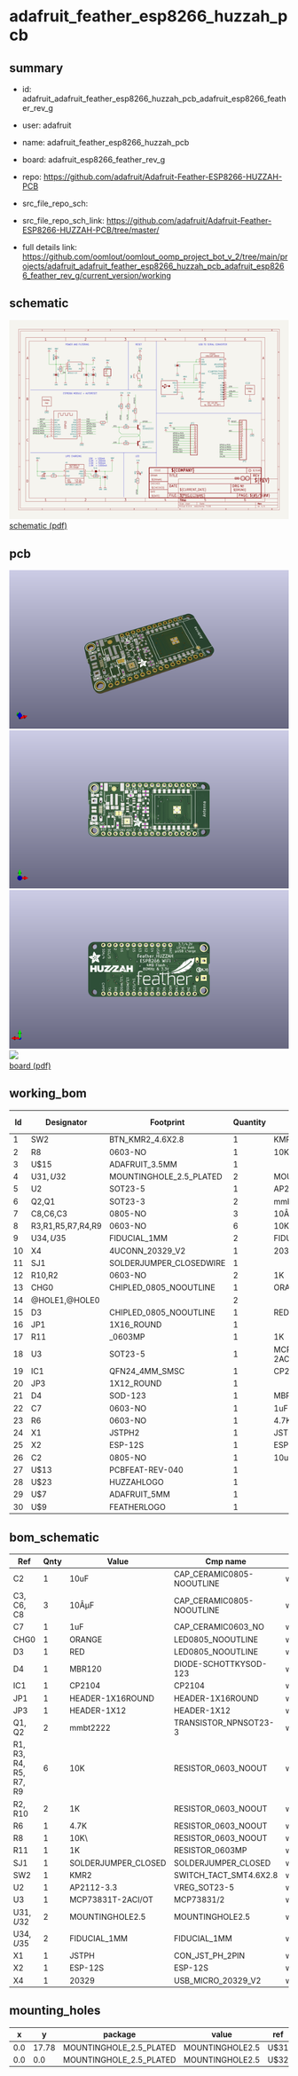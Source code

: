 # adafruit_feather_esp8266_huzzah_pcb
 
## summary 
* id: adafruit_adafruit_feather_esp8266_huzzah_pcb_adafruit_esp8266_feather_rev_g
* user: adafruit
* name: adafruit_feather_esp8266_huzzah_pcb
* board: adafruit_esp8266_feather_rev_g
* repo: https://github.com/adafruit/Adafruit-Feather-ESP8266-HUZZAH-PCB



* src_file_repo_sch: 
* src_file_repo_sch_link: https://github.com/adafruit/Adafruit-Feather-ESP8266-HUZZAH-PCB/tree/master/
* full details link: https://github.com/oomlout/oomlout_oomp_project_bot_v_2/tree/main/projects/adafruit_adafruit_feather_esp8266_huzzah_pcb_adafruit_esp8266_feather_rev_g/current_version/working  

## schematic  
![](working_schematic_600.png)  
[schematic (pdf)](working_schematic.pdf) 






















## pcb  
![](working_3d_600.png) 
![](working_3d_front_600.png)  
![](working_3d_back_600.png)  
![](working_600.png)  
[board (pdf)](working.pdf)  

## working_bom
| Id | Designator | Footprint | Quantity | Designation | Supplier and ref |  | None | 
| --- | --- | --- | --- | --- | --- | --- | --- | 
| 1 | SW2 | BTN_KMR2_4.6X2.8 | 1 | KMR2 |  |  | [''] | 
| 2 | R8 | 0603-NO | 1 | 10K\ |  |  | [''] | 
| 3 | U$15 | ADAFRUIT_3.5MM | 1 |  |  |  | [''] | 
| 4 | U$31,U$32 | MOUNTINGHOLE_2.5_PLATED | 2 | MOUNTINGHOLE2.5 |  |  | [''] | 
| 5 | U2 | SOT23-5 | 1 | AP2112-3.3 |  |  | [''] | 
| 6 | Q2,Q1 | SOT23-3 | 2 | mmbt2222 |  |  | [''] | 
| 7 | C8,C6,C3 | 0805-NO | 3 | 10ÂµF |  |  | [''] | 
| 8 | R3,R1,R5,R7,R4,R9 | 0603-NO | 6 | 10K |  |  | [''] | 
| 9 | U$34,U$35 | FIDUCIAL_1MM | 2 | FIDUCIAL_1MM |  |  | [''] | 
| 10 | X4 | 4UCONN_20329_V2 | 1 | 20329 |  |  | [''] | 
| 11 | SJ1 | SOLDERJUMPER_CLOSEDWIRE | 1 |  |  |  | [''] | 
| 12 | R10,R2 | 0603-NO | 2 | 1K |  |  | [''] | 
| 13 | CHG0 | CHIPLED_0805_NOOUTLINE | 1 | ORANGE |  |  | [''] | 
| 14 | @HOLE1,@HOLE0 |  | 2 |  |  |  | [''] | 
| 15 | D3 | CHIPLED_0805_NOOUTLINE | 1 | RED |  |  | [''] | 
| 16 | JP1 | 1X16_ROUND | 1 |  |  |  | [''] | 
| 17 | R11 | _0603MP | 1 | 1K |  |  | [''] | 
| 18 | U3 | SOT23-5 | 1 | MCP73831T-2ACI/OT |  |  | [''] | 
| 19 | IC1 | QFN24_4MM_SMSC | 1 | CP2104 |  |  | [''] | 
| 20 | JP3 | 1X12_ROUND | 1 |  |  |  | [''] | 
| 21 | D4 | SOD-123 | 1 | MBR120 |  |  | [''] | 
| 22 | C7 | 0603-NO | 1 | 1uF |  |  | [''] | 
| 23 | R6 | 0603-NO | 1 | 4.7K |  |  | [''] | 
| 24 | X1 | JSTPH2 | 1 | JSTPH |  |  | [''] | 
| 25 | X2 | ESP-12S | 1 | ESP-12 |  |  | [''] | 
| 26 | C2 | 0805-NO | 1 | 10uF |  |  | [''] | 
| 27 | U$13 | PCBFEAT-REV-040 | 1 |  |  |  | [''] | 
| 28 | U$23 | HUZZAHLOGO | 1 |  |  |  | [''] | 
| 29 | U$7 | ADAFRUIT_5MM | 1 |  |  |  | [''] | 
| 30 | U$9 | FEATHERLOGO | 1 |  |  |  | [''] | 


## bom_schematic
| Ref | Qnty | Value | Cmp name | Footprint | Description | Vendor | DNP | 
| --- | --- | --- | --- | --- | --- | --- | --- | 
| C2 | 1 | 10uF | CAP_CERAMIC0805-NOOUTLINE | working:0805-NO |  |  |  | 
| C3, C6, C8 | 3 | 10ÂµF | CAP_CERAMIC0805-NOOUTLINE | working:0805-NO |  |  |  | 
| C7 | 1 | 1uF | CAP_CERAMIC0603_NO | working:0603-NO |  |  |  | 
| CHG0 | 1 | ORANGE | LED0805_NOOUTLINE | working:CHIPLED_0805_NOOUTLINE |  |  |  | 
| D3 | 1 | RED | LED0805_NOOUTLINE | working:CHIPLED_0805_NOOUTLINE |  |  |  | 
| D4 | 1 | MBR120 | DIODE-SCHOTTKYSOD-123 | working:SOD-123 |  |  |  | 
| IC1 | 1 | CP2104 | CP2104 | working:QFN24_4MM_SMSC |  |  |  | 
| JP1 | 1 | HEADER-1X16ROUND | HEADER-1X16ROUND | working:1X16_ROUND |  |  |  | 
| JP3 | 1 | HEADER-1X12 | HEADER-1X12 | working:1X12_ROUND |  |  |  | 
| Q1, Q2 | 2 | mmbt2222 | TRANSISTOR_NPNSOT23-3 | working:SOT23-3 |  |  |  | 
| R1, R3, R4, R5, R7, R9 | 6 | 10K | RESISTOR_0603_NOOUT | working:0603-NO |  |  |  | 
| R2, R10 | 2 | 1K | RESISTOR_0603_NOOUT | working:0603-NO |  |  |  | 
| R6 | 1 | 4.7K | RESISTOR_0603_NOOUT | working:0603-NO |  |  |  | 
| R8 | 1 | 10K\ | RESISTOR_0603_NOOUT | working:0603-NO |  |  |  | 
| R11 | 1 | 1K | RESISTOR_0603MP | working:_0603MP |  |  |  | 
| SJ1 | 1 | SOLDERJUMPER_CLOSED | SOLDERJUMPER_CLOSED | working:SOLDERJUMPER_CLOSEDWIRE |  |  |  | 
| SW2 | 1 | KMR2 | SWITCH_TACT_SMT4.6X2.8 | working:BTN_KMR2_4.6X2.8 |  |  |  | 
| U2 | 1 | AP2112-3.3 | VREG_SOT23-5 | working:SOT23-5 |  |  |  | 
| U3 | 1 | MCP73831T-2ACI/OT | MCP73831/2 | working:SOT23-5 |  |  |  | 
| U$31, U$32 | 2 | MOUNTINGHOLE2.5 | MOUNTINGHOLE2.5 | working:MOUNTINGHOLE_2.5_PLATED |  |  |  | 
| U$34, U$35 | 2 | FIDUCIAL_1MM | FIDUCIAL_1MM | working:FIDUCIAL_1MM |  |  |  | 
| X1 | 1 | JSTPH | CON_JST_PH_2PIN | working:JSTPH2 |  |  |  | 
| X2 | 1 | ESP-12S | ESP-12S | working:ESP-12S |  |  |  | 
| X4 | 1 | 20329 | USB_MICRO_20329_V2 | working:4UCONN_20329_V2 |  |  |  | 


## mounting_holes
| x | y | package | value | ref | size | 
| --- | --- | --- | --- | --- | --- | 
| 0.0 | 17.78 | MOUNTINGHOLE_2.5_PLATED | MOUNTINGHOLE2.5 | U$31 | m3 | 
| 0.0 | 0.0 | MOUNTINGHOLE_2.5_PLATED | MOUNTINGHOLE2.5 | U$32 | m3 | 


